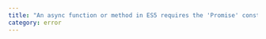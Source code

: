 ```yaml
---
title: "An async function or method in ES5 requires the 'Promise' constructor.  Make sure you have a declaration for the 'Promise' constructor or include 'ES2015' in your '--lib' option."
category: error
---
```

